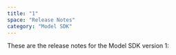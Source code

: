 ```yaml
---
title: "1"
space: "Release Notes"
category: "Model SDK"
---
```


These are the release notes for the Model SDK version 1:
